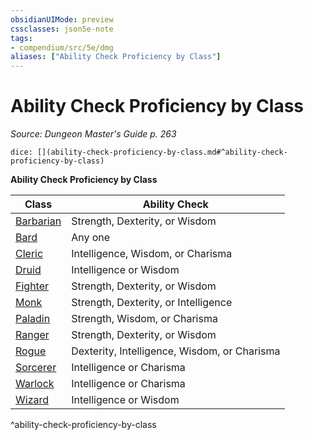 ```yaml
---
obsidianUIMode: preview
cssclasses: json5e-note
tags:
- compendium/src/5e/dmg
aliases: ["Ability Check Proficiency by Class"]
---
```

# Ability Check Proficiency by Class
*Source: Dungeon Master's Guide p. 263* 

`dice: [](ability-check-proficiency-by-class.md#^ability-check-proficiency-by-class)`

**Ability Check Proficiency by Class**

| Class | Ability Check |
|-------|---------------|
| [Barbarian](z_compendium/classes/barbarian.md) | Strength, Dexterity, or Wisdom |
| [Bard](z_compendium/classes/bard.md) | Any one |
| [Cleric](z_compendium/classes/cleric.md) | Intelligence, Wisdom, or Charisma |
| [Druid](z_compendium/classes/druid.md) | Intelligence or Wisdom |
| [Fighter](z_compendium/classes/fighter.md) | Strength, Dexterity, or Wisdom |
| [Monk](z_compendium/classes/monk.md) | Strength, Dexterity, or Intelligence |
| [Paladin](z_compendium/classes/paladin.md) | Strength, Wisdom, or Charisma |
| [Ranger](z_compendium/classes/ranger.md) | Strength, Dexterity, or Wisdom |
| [Rogue](z_compendium/classes/rogue.md) | Dexterity, Intelligence, Wisdom, or Charisma |
| [Sorcerer](z_compendium/classes/sorcerer.md) | Intelligence or Charisma |
| [Warlock](z_compendium/classes/warlock.md) | Intelligence or Charisma |
| [Wizard](z_compendium/classes/wizard.md) | Intelligence or Wisdom |
^ability-check-proficiency-by-class